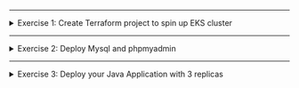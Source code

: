 </details>

******

<details>
<summary>Exercise 1: Create Terraform project to spin up EKS cluster </summary>
 <br />
##### This project provisions an EKS cluster with following configuration
- **S3 bucket** as a storage for Terraform state
- K8s cluster with **3 nodes** and **1 fargate profile** for "my-app" namespace
- **Mysql** chart with 3 replicas
- K8s version **1.21**
- AWS region for VPC, EKS and S3 bucket: **"eu-west-3**" 

:warning: Make sure to change the region for your cluster in all relevant places!

:information_source: Check **README.md** file for the exact versions used in the projects for: 
- _Terraform_ 
- _Terraform modules_
- _Terraform providers_

##### To execute the project:
- set variables values in the **"dev.tfvars"** file
- set **"bucket name"** and **"bucket region"** values in the terraform configuration in the **"vpc.tf"** file
- `terraform init` - installs all the providers and modules used in the project
- `terraform apply` - executes the Terraform script

To access the cluster with kubectl, once it's configured, execute the following command:
`aws eks update-kubeconfig --name {cluster-name} --region {your-region}`

ex: `aws eks update-kubeconfig --name my-cluster --region eu-west-3` 
:information_source: This will configure the kubeconfig file in the ~/.kube/ folder

Verify the cluster access
- `kubectl get nodes`
- `eksctl get fargateprofile --cluster my-cluster`

</details>

******

<details>
<summary>Exercise 2: Deploy Mysql and phpmyadmin </summary>
 <br />

**General notes**
- All the k8s manifest files for the exercise are in "k8s-deployment" folder, so:
```sh
# clone this repository locally
git clone git@gitlab.com:devops-bootcamp3/bootcamp-java-mysql.git

# check out the solutions branch
git checkout feature/solutions

# change to k8s-deployment folder
cd k8s-deployment

```

- Mysql Chart link: 
https://github.com/bitnami/charts/tree/master/bitnami/mysql 

```sh
# install Mysql chart 
helm repo add bitnami https://charts.bitnami.com/bitnami
helm install my-release bitnami/mysql -f mysql-chart-values-eks.yaml --version 8.8.6
# Note that chart version version 8.8.8+ has a bug setting the db user password incorrectly, which affects EKS installation: https://giters.com/bitnami/charts/issues/8557, that's why we are installing an older version. 


# deploy phpmyadmin with its configuration for Mysql DB access
kubectl apply -f db-config.yaml
kubectl apply -f db-secret.yaml
kubectl apply -f phpmyadmin.yaml

# access phpmyadmin and login to mysql db
kubectl port forward svc/phpmyadmin-service 8081:8081

# access in browser on
localhost:8081

# login with one of these 2 credentials
"my-user" : "my-pass"
"root" : "secret-root-pass"

```

</details>

******

<details>
<summary>Exercise 3: Deploy your Java Application with 3 replicas </summary>
 <br />

**Steps**
```sh

# Create namespace my-app to deploy our java application, because we are deploying java-app with fargate profile. And fargate profile we create applies for my-app namespace. 
kubectl create namespace my-app

# We now have to create all configuration and secrets for our java app in the my-app namespace

# Create my-registry-key secret to pull image 
DOCKER_REGISTRY_SERVER=docker.io
DOCKER_USER=your dockerID, same as for `docker login`
DOCKER_EMAIL=your dockerhub email, same as for `docker login`
DOCKER_PASSWORD=your dockerhub pwd, same as for `docker login`

kubectl create secret -n my-app docker-registry my-registry-key \
--docker-server=$DOCKER_REGISTRY_SERVER \
--docker-username=$DOCKER_USER \
--docker-password=$DOCKER_PASSWORD \
--docker-email=$DOCKER_EMAIL


# Again from k8s-deployment folder, execute following commands. By adding the my-app namespace, these components will be created with Fargate profile
kubectl apply -f db-secret.yaml -n my-app
kubectl apply -f db-config.yaml -n my-app
kubectl apply -f java-app.yaml -n my-app

```

</details>


